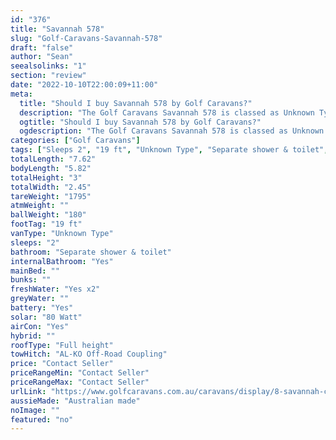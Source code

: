 ```yaml
---
id: "376"
title: "Savannah 578"
slug: "Golf-Caravans-Savannah-578"
draft: "false"
author: "Sean"
seealsolinks: "1"
section: "review"
date: "2022-10-10T22:00:09+11:00"
meta:
  title: "Should I buy Savannah 578 by Golf Caravans?"
  description: "The Golf Caravans Savannah 578 is classed as Unknown Type, and sleeps 2 people. It is Australian made and comes in at 19 ft. It generally has Separate shower & toilet."
  ogtitle: "Should I buy Savannah 578 by Golf Caravans?"
  ogdescription: "The Golf Caravans Savannah 578 is classed as Unknown Type, and sleeps 2 people. It is Australian made and comes in at 19 ft. It generally has Separate shower & toilet."
categories: ["Golf Caravans"]
tags: ["Sleeps 2", "19 ft", "Unknown Type", "Separate shower & toilet", "Full height", "Price Unknown", "Australian made"]
totalLength: "7.62"
bodyLength: "5.82"
totalHeight: "3"
totalWidth: "2.45"
tareWeight: "1795"
atmWeight: ""
ballWeight: "180"
footTag: "19 ft"
vanType: "Unknown Type"
sleeps: "2"
bathroom: "Separate shower & toilet"
internalBathroom: "Yes"
mainBed: ""
bunks: ""
freshWater: "Yes x2"
greyWater: ""
battery: "Yes"
solar: "80 Watt"
airCon: "Yes"
hybrid: ""
roofType: "Full height"
towHitch: "AL-KO Off-Road Coupling"
price: "Contact Seller"
priceRangeMin: "Contact Seller"
priceRangeMax: "Contact Seller"
urlLink: "https://www.golfcaravans.com.au/caravans/display/8-savannah-caravan-range-/"
aussieMade: "Australian made"
noImage: ""
featured: "no"
---
```

